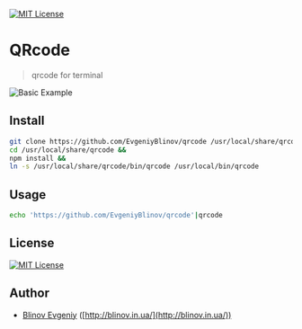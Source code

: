 [![MIT License][license-image]][license-url]

# QRcode
> qrcode for terminal

![Basic Example][basic-example-img]


## Install

```sh
git clone https://github.com/EvgeniyBlinov/qrcode /usr/local/share/qrcode &&
cd /usr/local/share/qrcode &&
npm install &&
ln -s /usr/local/share/qrcode/bin/qrcode /usr/local/bin/qrcode
```

## Usage

```sh
echo 'https://github.com/EvgeniyBlinov/qrcode'|qrcode
```

## License

[![MIT License][license-image]][license-url]

## Author

- [Blinov Evgeniy](mailto:evgeniy_blinov@mail.ru) ([http://blinov.in.ua/](http://blinov.in.ua/))

[license-image]: http://img.shields.io/badge/license-MIT-blue.svg?style=flat
[license-url]: LICENSE
[basic-example-img]: https://raw.github.com/EvgeniyBlinov/qrcode/master/example.png
